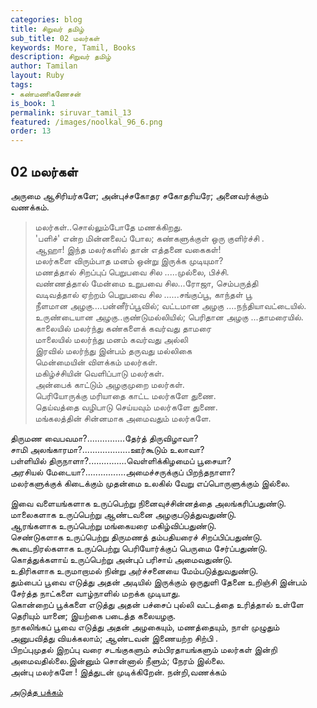```yaml
---
categories: blog
title: சிறுவர் தமிழ்
sub_title: 02 மலர்கள்
keywords: More, Tamil, Books
description: சிறுவர் தமிழ்
author: Tamilan
layout: Ruby
tags:
- கண்மணிகணேசன்
is_book: 1
permalink: siruvar_tamil_13
featured: /images/noolkal_96_6.png
order: 13
---
```

## 02 மலர்கள்

அருமை ஆசிரியர்களே; அன்புச்சகோதர சகோதரியரே; அனைவர்க்கும்  
வணக்கம்.

> மலர்கள்..சொல்லும்போதே மணக்கிறது.  
>  'பளிச்' என்ற மின்னலைப் போல; கண்களுக்குள் ஒரு குளிர்ச்சி .  
>  ஆஹா! இந்த மலர்களில் தான் எத்தனை வகைகள்!  
>  மலர்களை விரும்பாத மனம் ஒன்று இருக்க முடியுமா?  
>  மணத்தால் சிறப்புப் பெறுபவை சில .....முல்லை, பிச்சி.  
>  வண்ணத்தால் மேன்மை உறுபவை சில...ரோஜா, செம்பருத்தி  
>  வடிவத்தால் ஏற்றம் பெறுபவை சில ......சங்குப்பூ, காந்தள் பூ  
>  நீளமான அழகு....பன்னீர்ப்பூவில்; வட்டமான அழகு ....நந்தியாவட்டையில்.  
>  உருண்டையான அழகு..குண்டுமல்லியில்; பெரிதான அழகு ...தாமரையில்.  
>  காலையில் மலர்ந்து கண்களைக் கவர்வது தாமரை  
>  மாலையில் மலர்ந்து மனம் கவர்வது அல்லி  
>  இரவில் மலர்ந்து இன்பம் தருவது மல்லிகை  
>  மென்மையின் விளக்கம் மலர்கள்.  
>  மகிழ்ச்சியின் வெளிப்பாடு மலர்கள்.  
>  அன்பைக் காட்டும் அழகுமுறை மலர்கள்.  
>  பெரியோருக்கு மரியாதை காட்ட மலர்களே துணை.  
>  தெய்வத்தை வழிபாடு செய்யவும் மலர்களே துணை.  
>  மங்கலத்தின் சின்னமாக அமைவதும் மலர்களே.

திருமண வைபவமா?...............தேர்த் திருவிழாவா?  
சாமி அலங்காரமா?...................ஊர்கூடும் உலாவா?  
பள்ளியில் திருநாளா?...............வெள்ளிக்கிழமைப் பூசையா?  
அரசியல் மேடையா?................அமைச்சருக்குப் பிறந்தநாளா?  
மலர்களுக்குக் கிடைக்கும் முதன்மை உலகில் வேறு எப்பொருளுக்கும் இல்லை.

இவை வளையங்களாக உருப்பெற்று நினைவுச்சின்னத்தை அலங்கரிப்பதுண்டு.  
மாலைகளாக உருப்பெற்று ஆண்டவனை அழகுபடுத்துவதுண்டு.  
ஆரங்களாக உருப்பெற்று மங்கையரை மகிழ்விப்பதுண்டு.  
செண்டுகளாக உருப்பெற்று திருமணத் தம்பதியரைச் சிறப்பிப்பதுண்டு.  
கூடைநிரல்களாக உருப்பெற்று பெரியோர்க்குப் பெருமை சேர்ப்பதுண்டு.  
கொத்துக்களாய் உருப்பெற்று அன்புப் பரிசாய் அமைவதுண்டு.  
உதிரிகளாக உருமாறாமல் நின்று அர்ச்சனையை மேம்படுத்துவதுண்டு.  
தும்பைப் பூவை எடுத்து அதன் அடியில் இருக்கும் ஒருதுளி தேனை உறிஞ்சி இன்பம் சேர்த்த நாட்களை வாழ்நாளில் மறக்க முடியாது.  
கொன்றைப் பூக்களை எடுத்து அதன் பச்சைப் புல்லி வட்டத்தை உரித்தால் உள்ளே தெரியும் யானை; இயற்கை படைத்த கலையழகு.  
நாகலிங்கப் பூவை எடுத்து அதன் அழகையும், மணத்தையும், நாள் முழுதும் அனுபவித்து வியக்கலாம்; ஆண்டவன் இணையற்ற சிற்பி .  
பிறப்புமுதல் இறப்பு வரை சடங்குகளும் சம்பிரதாயங்களும் மலர்கள் இன்றி அமைவதில்லை.இன்னும் சொன்னால் நீளும்; நேரம் இல்லை.  
அன்பு மலர்களே ! இத்துடன் முடிக்கிறேன். நன்றி,வணக்கம்

[அடுத்த பக்கம்](siruvar_tamil_14)